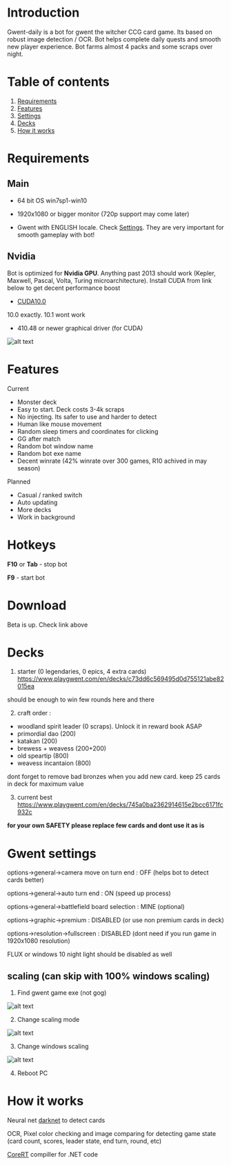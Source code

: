 # Introduction
Gwent-daily is a bot for gwent the witcher CCG card game. Its based on robust image detection / OCR. Bot helps complete daily quests and smooth new player experience. Bot farms almost 4 packs and some scraps over night.

# Table of contents
1. [Requirements](#requirements)
2. [Features](#features)
3. [Settings](#settings)
4. [Decks](#decks)
5. [How it works](#how)

# Requirements <a name="requirements"></a>
## Main

* 64 bit OS win7sp1-win10

* 1920x1080 or bigger monitor (720p support may come later)

* Gwent with ENGLISH locale. Check [Settings](#settings). They are very important for smooth gameplay with bot!

## Nvidia
Bot is optimized for **Nvidia GPU**. Anything past 2013 should work (Kepler, Maxwell, Pascal, Volta, Turing microarchitecture). Install CUDA from link below to get decent performance boost

*  [CUDA10.0](https://developer.nvidia.com/compute/cuda/10.0/Prod/network_installers/cuda_10.0.130_win10_network "CUDA10")

10.0 exactly. 10.1 wont work

*  410.48 or newer graphical driver (for CUDA)

![alt text](https://media.discordapp.net/attachments/571798162059034628/571882157300121615/unknown.png "CUDA install settings")

# Features <a name="features"></a>
Current
* Monster deck
* Easy to start. Deck costs 3-4k scraps
* No injecting. Its safer to use and harder to detect
* Human like mouse movement
* Random sleep timers and coordinates for clicking
* GG after match
* Random bot window name
* Random bot exe name
* Decent winrate (42% winrate over 300 games, R10 achived in may season)

Planned
* Casual / ranked switch
* Auto updating
* More decks
* Work in background

# Hotkeys

**F10** or **Tab** - stop bot

**F9** - start bot

# Download <a name="download"></a>
Beta is up. Check link above

# Decks <a name="decks"></a>

1) starter (0 legendaries, 0 epics, 4 extra cards) https://www.playgwent.com/en/decks/c73dd6c569495d0d755121abe82015ea

should be enough to win few rounds here and there 

2) craft order : 
* woodland spirit leader (0 scraps). Unlock it in reward book ASAP
* primordial dao (200)
* katakan (200)
* brewess + weavess (200+200)
* old speartip (800)
* weavess incantaion (800)

dont forget to remove bad bronzes when you add new card. keep 25 cards in deck for maximum value

3) current best https://www.playgwent.com/en/decks/745a0ba2362914615e2bcc6171fc932c

**for your own SAFETY please replace few cards and dont use it as is**

# Gwent settings <a name="settings"></a>

options->general->camera move on turn end : OFF (helps bot to detect cards better)

options->general->auto turn end : ON (speed up process)

options->general->battlefield board selection : MINE (optional)

options->graphic->premium : DISABLED (or use non premium cards in deck)

options->resolution->fullscreen : DISABLED (dont need if you run game in 1920x1080 resolution)

FLUX or windows 10 night light should be disabled as well

## scaling (can skip with 100% windows scaling)
1) Find gwent game exe (not gog)

![alt text](https://lh3.googleusercontent.com/-Riow_0Aq0t8/WYNSnp25eTI/AAAAAAAAR3o/n2S9JfBVz1gW3nGxFVOBsaugfoMsUp_gACHMYCw/s0/explorer_2017-08-03_19-43-08.png "scaling1")

2) Change scaling mode 

![alt text](https://lh3.googleusercontent.com/-Bzd5Y2jgwIg/WYNSy0QV1II/AAAAAAAAR3s/57RYhR55x8YaGcx6a_9uKq7kVut7UDAmACHMYCw/s0/explorer_2017-08-03_19-43-53.png "scaling2")

3) Change windows scaling

![alt text](https://lh3.googleusercontent.com/-Fk6Ip4vRqw8/WYNS8FxeqmI/AAAAAAAAR3w/0B8tKmYcF78jFDzcGCX3kiGSG3iLQ-XNwCHMYCw/s0/ApplicationFrameHost_2017-08-03_19-44-30.png "scaling3")

4) Reboot PC

# How it works <a name="how"></a>
Neural net [darknet](https://github.com/AlexeyAB/darknet "darknet") to detect cards

OCR, Pixel color checking and image comparing for detecting game state (card count, scores, leader state, end turn, round, etc)

[CoreRT](https://github.com/dotnet/corert "CoreRT") compiller for .NET code